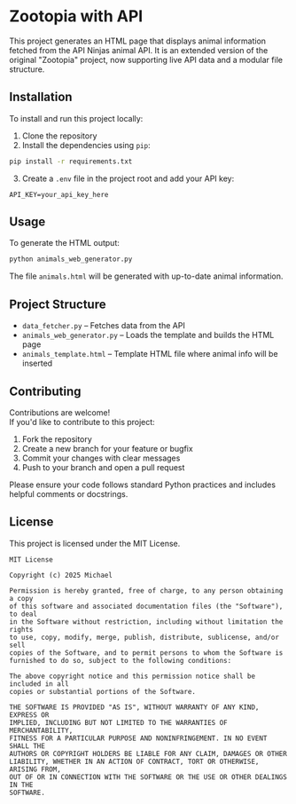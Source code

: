 # Zootopia with API

This project generates an HTML page that displays animal information fetched from the API Ninjas animal API. It is an extended version of the original "Zootopia" project, now supporting live API data and a modular file structure.

## Installation

To install and run this project locally:

1. Clone the repository  
2. Install the dependencies using `pip`:

```bash
pip install -r requirements.txt
```

3. Create a `.env` file in the project root and add your API key:

```env
API_KEY=your_api_key_here
```

## Usage

To generate the HTML output:

```bash
python animals_web_generator.py
```

The file `animals.html` will be generated with up-to-date animal information.

## Project Structure

- `data_fetcher.py` – Fetches data from the API
- `animals_web_generator.py` – Loads the template and builds the HTML page
- `animals_template.html` – Template HTML file where animal info will be inserted

## Contributing

Contributions are welcome!  
If you'd like to contribute to this project:

1. Fork the repository
2. Create a new branch for your feature or bugfix
3. Commit your changes with clear messages
4. Push to your branch and open a pull request

Please ensure your code follows standard Python practices and includes helpful comments or docstrings.

## License

This project is licensed under the MIT License.

```
MIT License

Copyright (c) 2025 Michael

Permission is hereby granted, free of charge, to any person obtaining a copy
of this software and associated documentation files (the "Software"), to deal
in the Software without restriction, including without limitation the rights
to use, copy, modify, merge, publish, distribute, sublicense, and/or sell
copies of the Software, and to permit persons to whom the Software is
furnished to do so, subject to the following conditions:

The above copyright notice and this permission notice shall be included in all
copies or substantial portions of the Software.

THE SOFTWARE IS PROVIDED "AS IS", WITHOUT WARRANTY OF ANY KIND, EXPRESS OR
IMPLIED, INCLUDING BUT NOT LIMITED TO THE WARRANTIES OF MERCHANTABILITY,
FITNESS FOR A PARTICULAR PURPOSE AND NONINFRINGEMENT. IN NO EVENT SHALL THE
AUTHORS OR COPYRIGHT HOLDERS BE LIABLE FOR ANY CLAIM, DAMAGES OR OTHER
LIABILITY, WHETHER IN AN ACTION OF CONTRACT, TORT OR OTHERWISE, ARISING FROM,
OUT OF OR IN CONNECTION WITH THE SOFTWARE OR THE USE OR OTHER DEALINGS IN THE
SOFTWARE.
```

